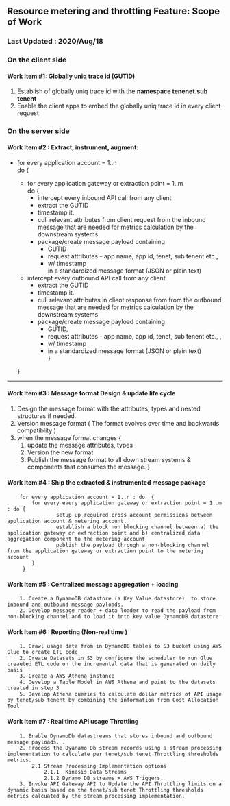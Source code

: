 ## Resource metering and throttling Feature: Scope of Work

### Last Updated : 2020/Aug/18

### On the client side 
#### Work Item #1: Globally uniq trace id (GUTID)
 1. Establish of globally uniq trace id  with the **namespace tenenet.sub tenent**
 1. Enable the client apps to embed the globally uniq trace id  in every client request

### On the server side 

#### Work Item #2 :  Extract, instrument, augment:
- for every application account = 1..n  
do { 
  - for every application gateway or extraction point = 1..m  
  do {
    - intercept every inbound API call from any client
    - extract the GUTID
    - timestamp it. 
    - cull relevant attributes from client request from the inbound message that are needed for metrics calculation by the downstream systems
    - package/create message payload containing 
      - GUTID
      - request attributes - app name, app id, tenet, sub tenent etc.,  
      - w/ timestamp  
    in a standardized message format (JSON or plain text)
   - intercept every outbound API call from any client
     - extract the GUTID 
      - timestamp it. 
      - cull relevant attributes in client response from from the outbound message that are needed for metrics calculation by the downstream systems
      - package/create message payload containing 
        - GUTID, 
        - request attributes - app name, app id, tenet, sub tenent etc., , 
        - w/ timestamp 
        - in a standardized message format (JSON or plain text)    
     }
  
  }
  
___
#### Work Item #3 :  Message format Design & update life cycle 
1. Design the message format with the attributes, types and nested structures if needed.
1. Version message format ( The format evolves over time  and backwards compatiblity )
1. when the message format changes {
   1. update the message attributes, types 
   1. Version the new format
   1.  Publish the message format to all down stream systems & components that consumes the message.
}            

#### Work Item #4 : Ship the extracted & instrumented message package 
        for every application account = 1..n : do  {
            for every every application gateway or extraction point = 1..m : do {
                    setup up required cross account permissions between application account & metering account. 
                    establish a block non blocking channel between a) the application gateway or extraction point and b) centralized data aggregation component to the metering account
                    publish the payload through a non-blocking channel from the application gateway or extraction point to the metering account 
            }
         }

#### Work Item #5 :  Centralized message aggregation   + loading      
        1. Create a DynamoDB datastore (a Key Value datastore)  to store inbound and outbound message payloads. 
        2. Develop message reader + data loader to read the payload from non-blocking channel and to load it into key value DynamoDB datastore. 

#### Work Item #6 : Reporting (Non-real time ) 
        1. Crawl usage data from in DynamoDB tables to S3 bucket using AWS Glue to create ETL code 
        2. Create Datasets in S3 by configure the scheduler to run Glue creaeted ETL code on the incremental data that is generated on daily basis
        3. Create a AWS Athena instance 
        4. Develop a Table Model in AWS Athena and point to the datasets created in step 3 
        5. Develop Athena queries to calculate dollar metrics of API usage by tenet/sub tenent by combining the information from Cost Allocation Tool
        
#### Work Item #7 : Real time API usage Throttling
        1. Enable DynamoDb datastreams that stores inbound and outbound message payloads. . 
        2. Process the Dyanamo Db stream records using a stream processing implementation to calculate per tenet/sub tenet Throttling thresholds metrics.
            2.1 Stream Processing Implementation options
                2.1.1  Kinesis Data Streams 
                2.1.2 Dynamo DB streams + AWS Triggers.
        3. Invoke API Gateway API to Update the API Throttling limits on a dynamic basis based on the tenet/sub tenet Throttling thresholds metrics calcuated by the stream processing implementation.
